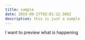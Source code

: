 ```yaml
---
title: sample
date: 2019-09-27T02:01:12.586Z
description: this is just a sample
---
```

I want to preview what is happening
